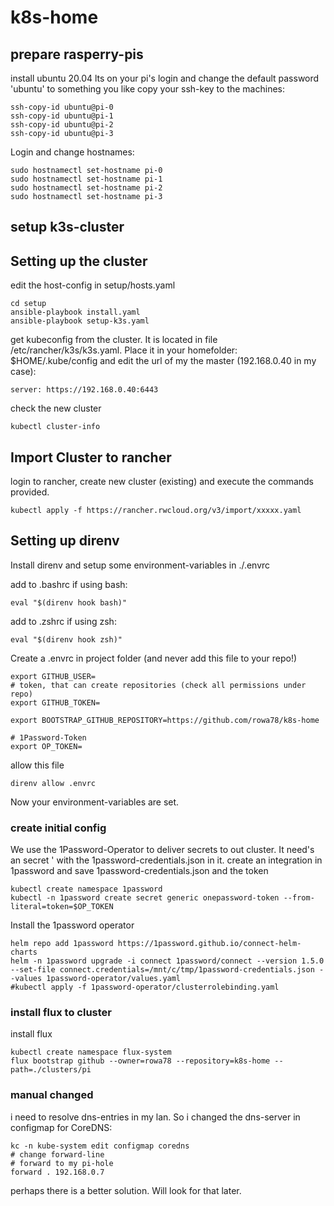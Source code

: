 # k8s-home

## prepare rasperry-pis

install ubuntu 20.04 lts on your pi's
login and change the default password 'ubuntu' to something you like
copy your ssh-key to the machines:

```
ssh-copy-id ubuntu@pi-0
ssh-copy-id ubuntu@pi-1
ssh-copy-id ubuntu@pi-2
ssh-copy-id ubuntu@pi-3
```

Login and change hostnames:

```
sudo hostnamectl set-hostname pi-0
sudo hostnamectl set-hostname pi-1
sudo hostnamectl set-hostname pi-2
sudo hostnamectl set-hostname pi-3
```

## setup k3s-cluster

## Setting up the cluster

edit the host-config in setup/hosts.yaml

```
cd setup
ansible-playbook install.yaml
ansible-playbook setup-k3s.yaml
```

get kubeconfig from the cluster. It is located in file /etc/rancher/k3s/k3s.yaml. Place it in your homefolder: $HOME/.kube/config and edit the url of my the master (192.168.0.40 in my case):

```
server: https://192.168.0.40:6443
```


check the new cluster

```
kubectl cluster-info
```

## Import Cluster to rancher

login to rancher, create new cluster (existing) and execute the commands provided.

```
kubectl apply -f https://rancher.rwcloud.org/v3/import/xxxxx.yaml
```


## Setting up direnv

Install direnv and setup some environment-variables in ./.envrc

add to .bashrc if using bash:
```
eval "$(direnv hook bash)"
```
add to .zshrc if using zsh:
```
eval "$(direnv hook zsh)"
```

Create a .envrc in project folder (and never add this file to your repo!)

```
export GITHUB_USER=
# token, that can create repositories (check all permissions under repo)
export GITHUB_TOKEN=

export BOOTSTRAP_GITHUB_REPOSITORY=https://github.com/rowa78/k8s-home

# 1Password-Token
export OP_TOKEN=
```

allow this file

```
direnv allow .envrc
```

Now your environment-variables are set.

### create initial config

We use the 1Password-Operator to deliver secrets to out cluster. It need's an secret ' with the 1password-credentials.json in it. create an integration in 1password and save 1password-credentials.json and the token

``` 
kubectl create namespace 1password
kubectl -n 1password create secret generic onepassword-token --from-literal=token=$OP_TOKEN
```

Install the 1password operator

```
helm repo add 1password https://1password.github.io/connect-helm-charts
helm -n 1password upgrade -i connect 1password/connect --version 1.5.0 --set-file connect.credentials=/mnt/c/tmp/1password-credentials.json --values 1password-operator/values.yaml
#kubectl apply -f 1password-operator/clusterrolebinding.yaml
```



### install flux to cluster

install flux

``` 
kubectl create namespace flux-system
flux bootstrap github --owner=rowa78 --repository=k8s-home --path=./clusters/pi
```

### manual changed

i need to resolve dns-entries in my lan. So i changed the dns-server in configmap for CoreDNS:

```
kc -n kube-system edit configmap coredns
# change forward-line
# forward to my pi-hole
forward . 192.168.0.7
```

perhaps there is a better solution. Will look for that later.

